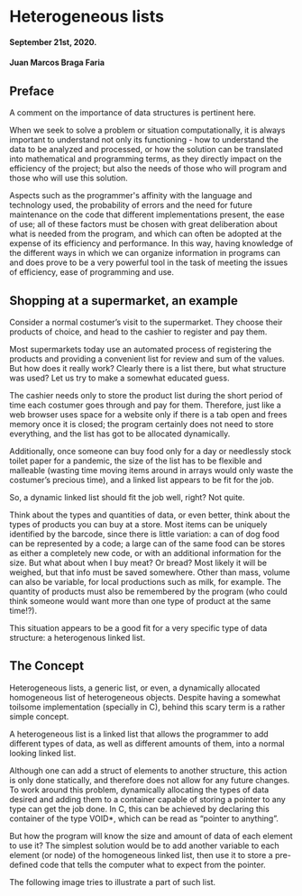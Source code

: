 # Heterogeneous lists
#### September 21st, 2020.
#### Juan Marcos Braga Faria 
## Preface 
A comment on the importance of data structures is pertinent here.

When we seek to solve a problem or situation computationally, it is always important to understand not only its functioning - how to understand the data to be analyzed and processed, or how the solution can be translated into mathematical and programming terms, as they directly impact on the efficiency of the project; but also the needs of those who will program and those who will use this solution.

Aspects such as the programmer's affinity with the language and technology used, the probability of errors and the need for future maintenance on the code that different implementations present, the ease of use; all of these factors must be chosen with great deliberation about what is needed from the program, and which can often be adopted at the expense of its efficiency and performance.
In this way, having knowledge of the different ways in which we can organize information in programs can and does prove to be a very powerful tool in the task of meeting the issues of efficiency, ease of programming and use. 

## Shopping at a supermarket, an example
Consider a normal costumer’s visit to the supermarket. They choose their products of choice, and head to the cashier to register and pay them. 

Most supermarkets today use an automated process of registering the products and providing a convenient list for review and sum of the values. But how does it really work? Clearly there is a list there, but what structure was used? Let us try to make a somewhat educated guess. 

The cashier needs only to store the product list during the short period of time each costumer goes through and pay for them. Therefore, just like a web browser uses space for a website only if there is a tab open and frees memory once it is closed; the program certainly does not need to store everything, and the list has got to be allocated dynamically.  

Additionally, once someone can buy food only for a day or needlessly stock toilet paper for a pandemic, the size of the list has to be flexible and malleable (wasting time moving items around in arrays would only waste the costumer’s precious time), and a linked list appears to be fit for the job.

So, a dynamic linked list should fit the job well, right? Not quite. 

Think about the types and quantities of data, or even better, think about the types of products you can buy at a store. Most items can be uniquely identified by the barcode, since there is little variation: a can of dog food can be represented by a code; a large can of the same food can be stores as either a completely new code, or with an additional information for the size. But what about when I buy meat? Or bread? Most likely it will be weighed, but that info must be saved somewhere. Other than mass, volume can also be variable, for local productions such as milk, for example. The quantity of products must also be remembered by the program (who could think someone would want more than one type of product at the same time!?). 

This situation appears to be a good fit for a very specific type of data structure: a heterogenous linked list. 

## The Concept
Heterogeneous lists, a generic list, or even, a dynamically allocated homogeneous list of heterogeneous objects. Despite having a somewhat toilsome implementation (specially in C), behind this scary term is a rather simple concept.

A heterogeneous list is a linked list that allows the programmer to add different types of data, as well as different amounts of them, into a normal looking linked list. 

Although one can add a struct of elements to another structure, this action is only done statically, and therefore does not allow for any future changes. To work around this problem, dynamically allocating the types of data desired and adding them to a container capable of storing a pointer to any type can get the job done. In C, this can be achieved by declaring this container of the type VOID*, which can be read as “pointer to anything”.

But how the program will know the size and amount of data of each element to use it? The simplest solution would be to add another variable to each element (or node) of the homogeneous linked list, then use it to store a pre-defined code that tells the computer what to expect from the pointer. 

The following image tries to illustrate a part of such list. 


